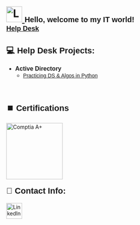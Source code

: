 <h1>
  <a href="https://www.linkedin.com/in/rashadhagen/">
    <img src="https://i.imgur.com/bYUDnOO.png" alt="LinkedIn" width="42px" />
  </a> 
  <span style="font-family: Arial, sans-serif; font-size: 20px; font-weight: bold;">Hello, welcome to my IT world!</span> 
  <br/>
  <a href="https://www.linkedin.com/in/rashadhagen/" style="font-family: Arial, sans-serif; font-size: 18px; font-weight: bold;">Help Desk</a>
</h1>

<h2 style="font-family: Arial, sans-serif; font-size: 22px; font-weight: bold;">💻 Help Desk Projects:</h2>

<ul>
  <li><strong style="font-family: Arial, sans-serif; font-size: 16px;">Active Directory</strong>
    <ul style="list-style-type: circle; padding-left: 1.5em;">
      <li><a href="https://github.com/joshmadakor1/Algorithms-Practice" style="font-family: Verdana, sans-serif; font-size: 14px;">Practicing DS & Algos in Python</a></li>
    </ul>
  </li>
</ul>
<br>

<h2 style="font-family: Arial, sans-serif; font-size: 22px; font-weight: bold;">⏹️ Certifications</h2>

<img src="https://i.imgur.com/lLyQ03Z.png" alt="Comptia A+" width="150px" style="margin-bottom: 0.5em;" />

<h2 style= "font-family: Arial, sans-serif; font-size: 22px; font-weight: bold; margin-top: 0.5em;"> 📱 Contact Info:</h2>
<a href="https://www.linkedin.com/in/rashadhagen/">
  <img src="https://i.imgur.com/bYUDnOO.png" alt="LinkedIn" width="42px" />
</a>
<!--

